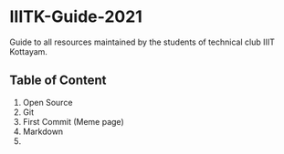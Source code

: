 # IIITK-Guide-2021

Guide to all resources maintained by the students of technical club IIIT Kottayam.


## Table of Content
1. Open Source
2. Git
3. First Commit (Meme page)
4. Markdown
5. 
